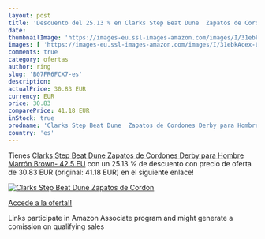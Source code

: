 ```yaml
---
layout: post
title: 'Descuento del 25.13 % en Clarks Step Beat Dune  Zapatos de Cordon'
date: 
thumbnailImage: 'https://images-eu.ssl-images-amazon.com/images/I/31ebkAcex-L._SL200_.jpg'
images: [ 'https://images-eu.ssl-images-amazon.com/images/I/31ebkAcex-L._SL200_.jpg' ]
comments: true
category: ofertas
author: ring
slug: 'B07FR6FCX7-es'
description:
actualPrice: 30.83 EUR
currency: EUR
price: 30.83
comparePrice: 41.18 EUR
inStock: true
prodname: 'Clarks Step Beat Dune  Zapatos de Cordones Derby para Hombre  Marrón  Brown-   42.5 EU'
country: 'es'
---
```


Tienes [Clarks Step Beat Dune  Zapatos de Cordones Derby para Hombre  Marrón  Brown-   42.5 EU](https://www.amazon.es/dp/B07FR6FCX7/?tag=tolees-21) con un 25.13 % de descuento con precio de oferta de 30.83 EUR (original: 41.18 EUR) en el siguiente enlace!

[![Clarks Step Beat Dune  Zapatos de Cordon](https://images-eu.ssl-images-amazon.com/images/I/31ebkAcex-L._SL200_.jpg)](https://www.amazon.es/dp/B07FR6FCX7/?tag=tolees-21)

[Accede a la oferta!!](https://www.amazon.es/dp/B07FR6FCX7/?tag=tolees-21)

Links participate in Amazon Associate program and might generate a comission on qualifying sales


